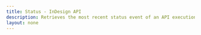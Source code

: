 ```yaml
---
title: Status - InDesign API
description: Retrieves the most recent status event of an API execution job.
layout: none
---
```


<RedoclyAPIBlock src="/firefly-services/docs/indesign/statusapi.json" width="600px" disableSidebar hideTryItPanel />
